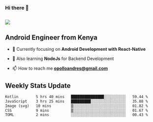 ### Hi there 👋
<h2 align="left"><img src="https://readme-typing-svg.herokuapp.com?color=000000&lines=I'm+Andrew+Opollo😊;Welcome+to+my+Github😜"> </h2>

## Android Engineer from Kenya


- 🌱 Currently focusing on **Android Development with React-Native**

- 🔭 Also learning **NodeJs** for Backend Development

- 📫 How to reach me **opolloandres@gmail.com**


## Weekly Stats Update
<!--START_SECTION:waka-->

```txt
Kotlin        5 hrs 40 mins   ███████████████░░░░░░░░░░   59.44 %
JavaScript    3 hrs 25 mins   █████████░░░░░░░░░░░░░░░░   35.88 %
Image (svg)   10 mins         ▒░░░░░░░░░░░░░░░░░░░░░░░░   01.82 %
CSS           9 mins          ▒░░░░░░░░░░░░░░░░░░░░░░░░   01.67 %
TOML          2 mins          ░░░░░░░░░░░░░░░░░░░░░░░░░   00.43 %
```

<!--END_SECTION:waka-->



